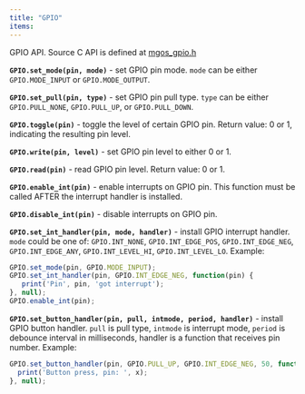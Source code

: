 ```yaml
---
title: "GPIO"
items:
---
```


 GPIO API. Source C API is defined at
 [mgos_gpio.h](https://github.com/cesanta/mongoose-os/blob/master/fw/src/mgos_gpio.h)



 **`GPIO.set_mode(pin, mode)`** - set GPIO pin mode.
 `mode` can be either `GPIO.MODE_INPUT` or `GPIO.MODE_OUTPUT`.



 **`GPIO.set_pull(pin, type)`** - set GPIO pin pull type.
 `type` can be either `GPIO.PULL_NONE`, `GPIO.PULL_UP`, or `GPIO.PULL_DOWN`.



 **`GPIO.toggle(pin)`** - toggle the level of certain GPIO pin.
 Return value: 0 or 1, indicating the resulting pin level.



 **`GPIO.write(pin, level)`** - set GPIO pin level to either 0 or 1.



 **`GPIO.read(pin)`** - read GPIO pin level. Return value: 0 or 1.



 **`GPIO.enable_int(pin)`** - enable interrupts on GPIO pin.
 This function must be called AFTER the interrupt handler is installed.



 **`GPIO.disable_int(pin)`** - disable interrupts on GPIO pin.



 **`GPIO.set_int_handler(pin, mode, handler)`**  - install
 GPIO interrupt handler. `mode` could be one of: `GPIO.INT_NONE`,
 `GPIO.INT_EDGE_POS`, `GPIO.INT_EDGE_NEG`, `GPIO.INT_EDGE_ANY`,
 `GPIO.INT_LEVEL_HI`, `GPIO.INT_LEVEL_LO`.
 Example:
 ```javascript
 GPIO.set_mode(pin, GPIO.MODE_INPUT);
 GPIO.set_int_handler(pin, GPIO.INT_EDGE_NEG, function(pin) {
    print('Pin', pin, 'got interrupt');
 }, null);
 GPIO.enable_int(pin);
 ```



 **`GPIO.set_button_handler(pin, pull, intmode, period, handler)`**  - install
 GPIO button handler. `pull` is pull type, `intmode` is interrupt mode,
 `period` is debounce interval in milliseconds, handler is a function that
 receives pin number.
 Example:
 ```javascript
 GPIO.set_button_handler(pin, GPIO.PULL_UP, GPIO.INT_EDGE_NEG, 50, function(x) {
   print('Button press, pin: ', x);
 }, null);
 ```

